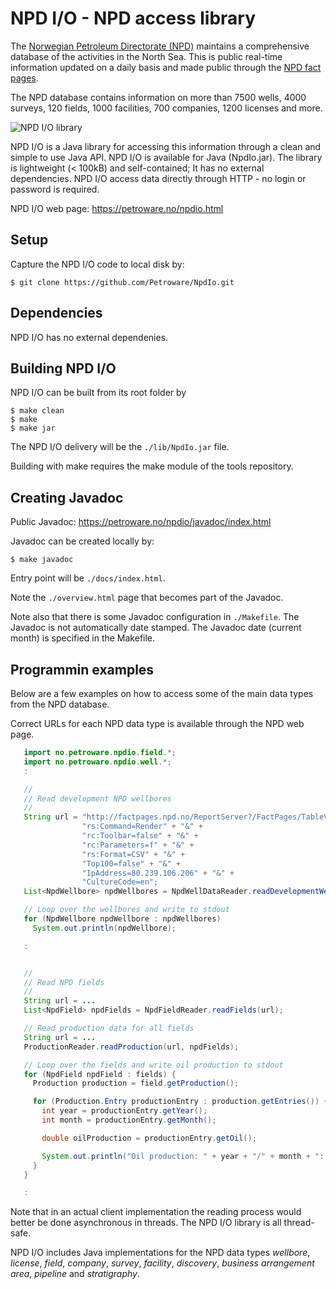 # NPD I/O - NPD access library #

The [Norwegian Petroleum Directorate (NPD)](http://npd.no)
maintains a comprehensive database of the activities in the North Sea.
This is public real-time information updated on a daily basis and
made public through the [NPD fact pages](http://factpages.npd.no/factpages/).

The NPD database contains information on more than 7500 wells, 4000 surveys,
120 fields, 1000 facilities, 700 companies, 1200 licenses and more.

 ![NPD I/O library](https://petroware.no/images/NpdIoBox.250.png)

NPD I/O is a Java library for accessing this information through a clean and
simple to use Java API. NPD I/O is available for Java (NpdIo.jar).
The library is lightweight (< 100kB) and self-contained; It has no external
dependencies. NPD I/O access data directly through HTTP - no login or
password is required.

NPD I/O web page: https://petroware.no/npdio.html


## Setup

Capture the NPD I/O code to local disk by:

```
$ git clone https://github.com/Petroware/NpdIo.git
```


## Dependencies

NPD I/O has no external dependenies.


## Building NPD I/O

NPD I/O can be built from its root folder by

```
$ make clean
$ make
$ make jar
```

The NPD I/O delivery will be the `./lib/NpdIo.jar` file.

Building with make requires the make module of the tools repository.


## Creating Javadoc

Public Javadoc: https://petroware.no/npdio/javadoc/index.html

Javadoc can be created locally by:

```
$ make javadoc
```

Entry point will be `./docs/index.html`.

Note the `./overview.html` page that becomes part of the Javadoc.

Note also that there is some Javadoc configuration in `./Makefile`. The Javadoc is not
automatically date stamped. The Javadoc date (current month) is specified in the Makefile.


## Programmin examples

Below are a few examples on how to access some of the main data types from the NPD database.

Correct URLs for each NPD data type is available through the NPD web page.

```java
   import no.petroware.npdio.field.*;
   import no.petroware.npdio.well.*;
   :

   //
   // Read development NPD wellbores
   //
   String url = "http://factpages.npd.no/ReportServer?/FactPages/TableView/wellbore_development_all" + "&" +
                "rs:Command=Render" + "&" +
                "rc:Toolbar=false" + "&" +
                "rc:Parameters=f" + "&" +
                "rs:Format=CSV" + "&" +
                "Top100=false" + "&" +
                "IpAddress=80.239.106.206" + "&" +
                "CultureCode=en";
   List<NpdWellbore> npdWellbores = NpdWellDataReader.readDevelopmentWellbores(url);

   // Loop over the wellbores and write to stdout
   for (NpdWellbore npdWellbore : npdWellbores)
     System.out.println(npdWellbore);

   :


   //
   // Read NPD fields
   //
   String url = ...
   List<NpdField> npdFields = NpdFieldReader.readFields(url);

   // Read production data for all fields
   String url = ...
   ProductionReader.readProduction(url, npdFields);

   // Loop over the fields and write oil production to stdout
   for (NpdField npdField : fields) {
     Production production = field.getProduction();

     for (Production.Entry productionEntry : production.getEntries()) {
       int year = productionEntry.getYear();
       int month = productionEntry.getMonth();

       double oilProduction = productionEntry.getOil();

       System.out.println("Oil production: " + year + "/" + month + ": " + oilProduction);
     }
   }

   :
```

Note that in an actual client implementation the reading process would better be
done asynchronous in threads. The NPD I/O library is all thread-safe.

NPD I/O includes Java implementations for the NPD data types _wellbore_, _license_,
_field_, _company_, _survey_, _facility_, _discovery_, _business arrangement area_,
_pipeline_ and _stratigraphy_.
